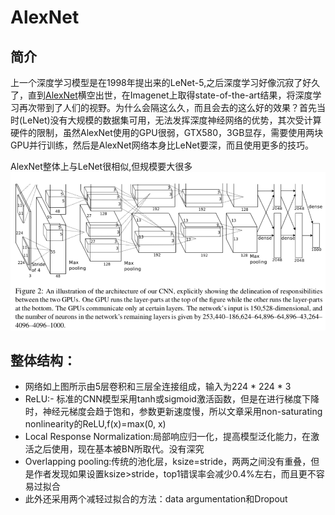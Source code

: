 # AlexNet
## 简介
上一个深度学习模型是在1998年提出来的LeNet-5,之后深度学习好像沉寂了好久了，直到[AlexNet](http://www.cs.toronto.edu/~fritz/absps/imagenet.pdf)横空出世，在Imagenet上取得state-of-the-art结果，将深度学习再次带到了人们的视野。为什么会隔这么久，而且会去的这么好的效果？首先当时(LeNet)没有大规模的数据集可用，无法发挥深度神经网络的优势，其次受计算硬件的限制，虽然AlexNet使用的GPU很弱，GTX580，3GB显存，需要使用两块GPU并行训练，然后是AlexNet网络本身比LeNet要深，而且使用更多的技巧。

AlexNet整体上与LeNet很相似,但规模要大很多
![AlexNet](img/AlexNet.png)

## 整体结构：
- 网络如上图所示由5层卷积和三层全连接组成，输入为224 * 224 * 3
- ReLU:- 标准的CNN模型采用tanh或sigmoid激活函数，但是在进行梯度下降时，神经元梯度会趋于饱和，参数更新速度慢，所以文章采用non-saturating nonlinearity的ReLU,f(x)=max(0, x)
- Local Response Normalization:局部响应归一化，提高模型泛化能力，在激活之后使用，现在基本被BN所取代。没有深究
- Overlapping pooling:传统的池化层，ksize=stride，两两之间没有重叠，但是作者发现如果设置ksize>stride，top1错误率会减少0.4%左右，而且更不容易过拟合
- 此外还采用两个减轻过拟合的方法：data argumentation和Dropout